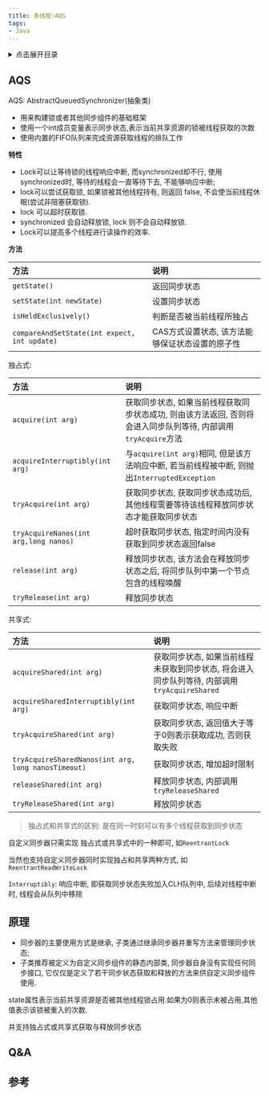 ```yaml
---
title: 多线程:AQS
tags:
- Java
---
```

<details>
<summary>点击展开目录</summary>
<!-- TOC -->

- [AQS](#aqs)
- [原理](#原理)
- [Q&A](#qa)
- [参考](#参考)

<!-- /TOC -->
</details>

## AQS

AQS: AbstractQueuedSynchronizer(抽象类)

* 用来构建锁或者其他同步组件的基础框架
* 使用一个int成员变量表示同步状态,表示当前共享资源的锁被线程获取的次数
* 使用内置的FIFO队列来完成资源获取线程的排队工作

**特性**

* Lock可以让等待锁的线程响应中断, 而synchronized却不行, 使用synchronized时, 等待的线程会一直等待下去, 不能够响应中断;
* lock可以尝试获取锁, 如果锁被其他线程持有, 则返回 false, 不会使当前线程休眠(尝试非阻塞获取锁).
* lock 可以超时获取锁.
* synchronized 会自动释放锁, lock 则不会自动释放锁.
* Lock可以提高多个线程进行读操作的效率.

**方法**

| 方法                                         | 说明                                            |
| :------------------------------------------- | :---------------------------------------------- |
| `getState()`                                 | 返回同步状态                                    |
| `setState(int newState)`                     | 设置同步状态                                    |
| `isHeldExclusively()`                        | 判断是否被当前线程所独占                        |
| `compareAndSetState(int expect, int update)` | CAS方式设置状态, 该方法能够保证状态设置的原子性 |

独占式:

| 方法                                  | 说明                                                         |
| :------------------------------------ | :----------------------------------------------------------- |
| `acquire(int arg)`                    | 获取同步状态, 如果当前线程获取同步状态成功, 则由该方法返回, 否则将会进入同步队列等待, 内部调用`tryAcquire`方法 |
| `acquireInterruptibly(int arg)`       | 与`acquire(int arg)`相同, 但是该方法响应中断, 若当前线程被中断, 则抛出`InterruptedException` |
| `tryAcquire(int arg)`                 | 获取同步状态, 获取同步状态成功后, 其他线程需要等待该线程释放同步状态才能获取同步状态 |
| `tryAcquireNanos(int arg,long nanos)` | 超时获取同步状态, 指定时间内没有获取到同步状态返回false      |
| `release(int arg)`                    | 释放同步状态, 该方法会在释放同步状态之后, 将同步队列中第一个节点包含的线程唤醒 |
| `tryRelease(int arg)`                 | 释放同步状态                                                 |

共享式:

| 方法                                                | 说明                                                         |
| :-------------------------------------------------- | :----------------------------------------------------------- |
| `acquireShared(int arg)`                            | 获取同步状态, 如果当前线程未获取到同步状态, 将会进入同步队列等待, 内部调用`tryAcquireShared` |
| `acquireSharedInterruptibly(int arg)`               | 获取同步状态, 响应中断                                       |
| `tryAcquireShared(int arg)`                         | 获取同步状态, 返回值大于等于0则表示获取成功, 否则获取失败    |
| `tryAcquireSharedNanos(int arg, long nanosTimeout)` | 获取同步状态, 增加超时限制                                   |
| `releaseShared(int arg)`                            | 释放同步状态, 内部调用`tryReleaseShared`                     |
| `tryReleaseShared(int arg)`                         | 释放同步状态                                                 |

> 独占式和共享式的区别: 是在同一时刻可以有多个线程获取到同步状态

自定义同步器只需实现 独占式或共享式中的一种即可, 如`ReentrantLock`

当然也支持自定义同步器同时实现独占和共享两种方式, 如`ReentrantReadWriteLock`


`Interruptibly`: 响应中断, 即获取同步状态失败加入CLH队列中, 后续对线程中断时, 线程会从队列中移除

## 原理

* 同步器的主要使用方式是继承, 子类通过继承同步器并重写方法来管理同步状态;
* 子类推荐被定义为自定义同步组件的静态内部类, 同步器自身没有实现任何同步接口, 它仅仅是定义了若干同步状态获取和释放的方法来供自定义同步组件使用.

state属性表示当前共享资源是否被其他线程锁占用.如果为0则表示未被占用,其他值表示该锁被重入的次数.

并支持独占式或共享式获取与释放同步状态

## Q&A


## 参考
